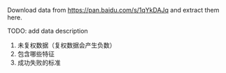 Download data from https://pan.baidu.com/s/1qYkDAJq and extract them here.

TODO: add data description

1. 未复权数据（复权数据会产生负数）
2. 包含哪些特征
3. 成功失败的标准